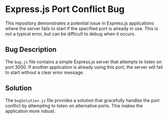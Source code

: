 # Express.js Port Conflict Bug

This repository demonstrates a potential issue in Express.js applications where the server fails to start if the specified port is already in use. This is not a typical error, but can be difficult to debug when it occurs.

## Bug Description

The `bug.js` file contains a simple Express.js server that attempts to listen on port 3000. If another application is already using this port, the server will fail to start without a clear error message.

## Solution

The `bugSolution.js` file provides a solution that gracefully handles the port conflict by attempting to listen on alternative ports. This makes the application more robust.